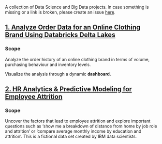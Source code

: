 A collection of Data Science and Big Data projects.
In case something is missing or a link is broken, please create an issue [here](https://github.com/vpapaioannou/data_science_projects/issues).

## [1. Analyze Order Data for an Online Clothing Brand Using Databricks Delta Lakes](https://github.com/vpapaioannou/data_science_and_big_data_projects/tree/main/online_clothing_company)

### Scope

Analyze the order history of an online clothing brand in terms of volume, purchasing behaviour and inventory levels.

Visualize the analysis through a dynamic **dashboard**.

## [2. HR Analytics & Predictive Modeling for Employee Attrition]()

### Scope

Uncover the factors that lead to employee attrition and explore important questions such as ‘show me a breakdown of distance from home by job role and attrition’ or ‘compare average monthly income by education and attrition’. This is a fictional data set created by IBM data scientists.
